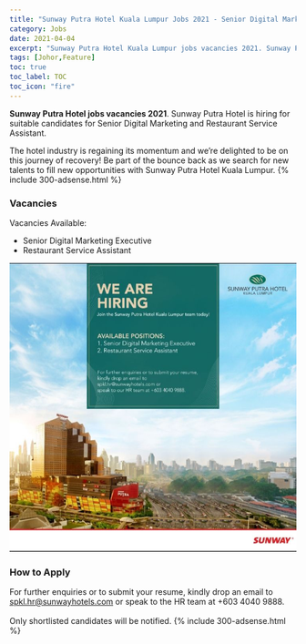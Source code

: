 ```yaml
---
title: "Sunway Putra Hotel Kuala Lumpur Jobs 2021 - Senior Digital Marketing & Restaurant Service Assistant" 
category: Jobs 
date: 2021-04-04
excerpt: "Sunway Putra Hotel Kuala Lumpur jobs vacancies 2021. Sunway Putra Hotel is hiring for suitable candidates for Senior Digital Marketing and Restaurant Service Assistant." 
tags: [Johor,Feature] 
toc: true
toc_label: TOC 
toc_icon: "fire" 
--- 
```

**Sunway Putra Hotel jobs vacancies 2021**. Sunway Putra Hotel is hiring for suitable candidates for Senior Digital Marketing and Restaurant Service Assistant.

The hotel industry is regaining its momentum and we’re delighted to be on this journey of recovery! Be part of the bounce back as we search for new talents to fill new opportunities with Sunway Putra Hotel Kuala Lumpur.
{% include 300-adsense.html %} 

### Vacancies
Vacancies Available:
- Senior Digital Marketing Executive
- Restaurant Service Assistant

![Sunway Putra Hotel Kuala Lumpur Jobs 2021!](/assets/images/2021-04/sunway-putra-hotel-kuala-lumpur-jobs-digital-marketing-restaurant-service.jpg "Sunway Putra Hotel Kuala Lumpur Jobs 2021")

### How to Apply
For further enquiries or to submit your resume, kindly drop an email to spkl.hr@sunwayhotels.com or speak to the HR team at +603 4040 9888.
<br/><br/>
Only shortlisted candidates will be notified.
{% include 300-adsense.html %} 